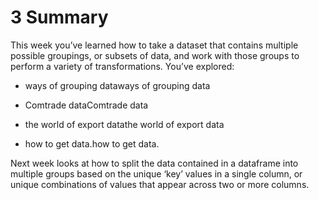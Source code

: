 # 3 Summary


This week you’ve learned how to take a dataset that contains multiple possible groupings, or subsets of data, and work with those groups to perform a variety of transformations. You’ve explored:

* ways of grouping dataways of grouping data

* Comtrade dataComtrade data

* the world of export datathe world of export data

* how to get data.how to get data.

Next week looks at how to split the data contained in a dataframe into multiple groups based on the unique ‘key’ values in a single column, or unique combinations of values that appear across two or more columns.

